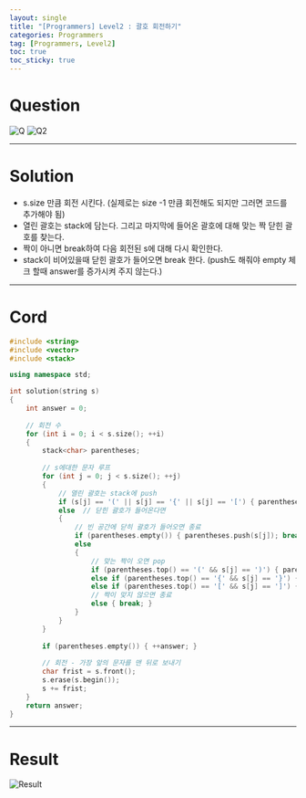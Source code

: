 ```yaml
---
layout: single
title: "[Programmers] Level2 : 괄호 회전하기"
categories: Programmers
tag: [Programmers, Level2]
toc: true
toc_sticky: true
---
```


# Question
![Q](https://user-images.githubusercontent.com/97664446/198716461-d2a4b0b3-1f5c-4f9a-9afb-b99a067bbf92.PNG)
![Q2](https://user-images.githubusercontent.com/97664446/198716463-6b0692a7-4db9-47ea-810b-eb46bd1ce5b0.PNG)

***

# Solution
- s.size 만큼 회전 시킨다. (실제로는 size -1 만큼 회전해도 되지만 그러면 코드를 추가해야 됨)
- 열린 괄호는 stack에 담는다. 그리고 마지막에 들어온 괄호에 대해 맞는 짝 닫힌 괄호를 찾는다.
- 짝이 아니면 break하여 다음 회전된 s에 대해 다시 확인한다.
- stack이 비어있을때 닫힌 괄호가 들어오면 break 한다. (push도 해줘야 empty 체크 할때 answer를 증가시켜 주지 않는다.)

***

# Cord
```c++
#include <string>
#include <vector>
#include <stack>

using namespace std;

int solution(string s) 
{
    int answer = 0;
    
    // 회전 수
    for (int i = 0; i < s.size(); ++i)
    {
        stack<char> parentheses;
        
        // s에대한 문자 루프
        for (int j = 0; j < s.size(); ++j)
        {
            // 열린 괄호는 stack에 push
            if (s[j] == '(' || s[j] == '{' || s[j] == '[') { parentheses.push(s[j]); }
            else  // 닫힌 괄호가 들어온다면
            {
                // 빈 공간에 닫히 괄호가 들어오면 종료
                if (parentheses.empty()) { parentheses.push(s[j]); break; }
                else
                {
                    // 맞는 짝이 오면 pop
                    if (parentheses.top() == '(' && s[j] == ')') { parentheses.pop(); }
                    else if (parentheses.top() == '{' && s[j] == '}') { parentheses.pop(); }
                    else if (parentheses.top() == '[' && s[j] == ']') { parentheses.pop(); }
                    // 짝이 맞지 않으면 종료
                    else { break; }
                }
            }
        } 
        
        if (parentheses.empty()) { ++answer; }
        
        // 회전 - 가장 앞의 문자를 맨 뒤로 보내기
        char frist = s.front();
        s.erase(s.begin());
        s += frist;
    }
    return answer;
}
```

***

# Result
![Result](https://user-images.githubusercontent.com/97664446/198716464-32010b73-5dde-4150-b968-0024b8f77a70.PNG)
